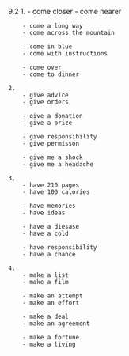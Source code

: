 9.2
    1.
        - come closer
        - come nearer

        - come a long way
        - come across the mountain

        - come in blue 
        - come with instructions

        - come over
        - come to dinner

    2.
        - give advice
        - give orders

        - give a donation
        - give a prize

        - give responsibility
        - give permisson

        - give me a shock
        - give me a headache

    3.
        - have 210 pages
        - have 100 calories

        - have memories
        - have ideas

        - have a diesase
        - have a cold

        - have responsibility
        - have a chance

    4.
        - make a list
        - make a film

        - make an attempt
        - make an effort

        - make a deal
        - make an agreement

        - make a fortune
        - make a living